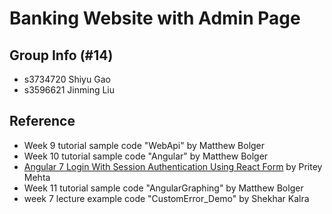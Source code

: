 # Banking Website with Admin Page
## Group Info (#14)
- s3734720 Shiyu Gao
- s3596621 Jinming Liu

## Reference
- Week 9 tutorial sample code "WebApi" by Matthew Bolger
- Week 10 tutorial sample code "Angular" by Matthew Bolger
- [Angular 7 Login With Session Authentication Using React Form](https://www.c-sharpcorner.com/article/angular-7-login-with-session-authentication-using-the-reactive-form/) by Pritey Mehta
- Week 11 tutorial sample code "AngularGraphing" by Matthew Bolger
- week 7 lecture example code "CustomError_Demo" by Shekhar Kalra
